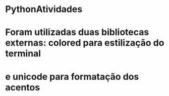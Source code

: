 # PythonAtividades
# Foram utilizadas duas bibliotecas externas: colored para estilização do terminal
# e unicode para formatação dos acentos

